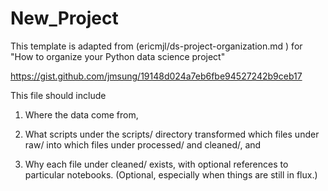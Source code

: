 # New_Project

This template is adapted from (ericmjl/ds-project-organization.md
) for "How to organize your Python data science project"

https://gist.github.com/jmsung/19148d024a7eb6fbe94527242b9ceb17

This file should include
1) Where the data come from,

2) What scripts under the scripts/ directory transformed which files under raw/ 
into which files under processed/ and cleaned/, and

3) Why each file under cleaned/ exists, with optional references to particular notebooks. 
(Optional, especially when things are still in flux.)

